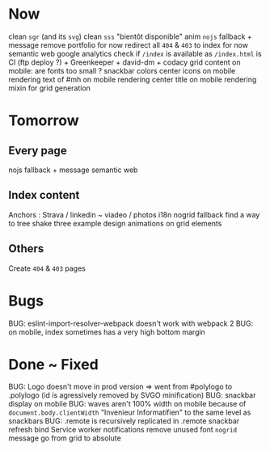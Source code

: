 # Now

clean `sgr` (and its `svg`)
clean `sss`
"bientôt disponible" anim
`nojs` fallback + message
remove portfolio for now
redirect all `404` & `403` to index for now
semantic web
google analytics
check if `/index` is available as `/index.html` is
CI (ftp deploy ?) + Greenkeeper + david-dm + codacy
grid content on mobile: are fonts too small ?
snackbar colors
center icons on mobile rendering
text of #mh on mobile rendering
center title on mobile rendering
mixin for grid generation

# Tomorrow

## Every page

nojs fallback + message
semantic web

## Index content

Anchors : Strava / linkedin ~ viadeo / photos
i18n
nogrid fallback
find a way to tree shake three example
design animations on grid elements

## Others

Create `404` & `403` pages

# Bugs

BUG: eslint-import-resolver-webpack doesn't work with webpack 2
BUG: on mobile, index sometimes has a very high bottom margin

# Done ~ Fixed

BUG: Logo doesn't move in prod version => went from #polylogo to .polylogo (id is agressively removed by SVGO minification)
BUG: snackbar display on mobile
BUG: waves aren't 100% width on mobile because of `document.body.clientWidth`
"Invenieur Informatifien" to the same level as snackbars
BUG: .remote is recursively replicated in .remote
snackbar refresh bind
Service worker notifications
remove unused font
`nogrid` message
go from grid to absolute
